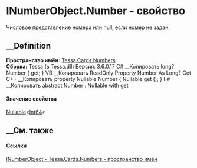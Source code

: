 # INumberObject.Number - свойство
Числовое представление номера или null, если номер не задан.
## __Definition
 **Пространство имён:** [Tessa.Cards.Numbers](N_Tessa_Cards_Numbers.htm)  
 **Сборка:** Tessa (в Tessa.dll) Версия: 3.6.0.17
C# __Копировать
     long? Number { get; }
VB __Копировать
     ReadOnly Property Number As Long?
    	Get
C++ __Копировать
    property Nullable<long long> Number {
    	Nullable<long long> get ();
    }
F# __Копировать
     abstract Number : Nullable<int64> with get
#### Значение свойства
[Nullable](https://learn.microsoft.com/dotnet/api/system.nullable-1)<[Int64](https://learn.microsoft.com/dotnet/api/system.int64)>
##  __См. также
#### Ссылки
[INumberObject - ](T_Tessa_Cards_Numbers_INumberObject.htm)
[Tessa.Cards.Numbers - пространство имён](N_Tessa_Cards_Numbers.htm)
